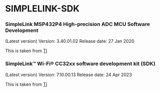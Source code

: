 # SIMPLELINK-SDK
### SimpleLink MSP432P4 High-precision ADC MCU Software Development
(Latest version) Version: 3.40.01.02 Release date: 27 Jan 2020

This is taken from [TI](https://www.ti.com/tool/download/SIMPLELINK-MSP432-SDK/3.40.01.02)

### SimpleLink™ Wi-Fi® CC32xx software development kit (SDK)
(Latest version) Version: 7.10.00.13 Release date: 24 Apr 2023

This is taken from [TI](https://www.ti.com/tool/download/SIMPLELINK-CC32XX-SDK/7.10.00.13)
